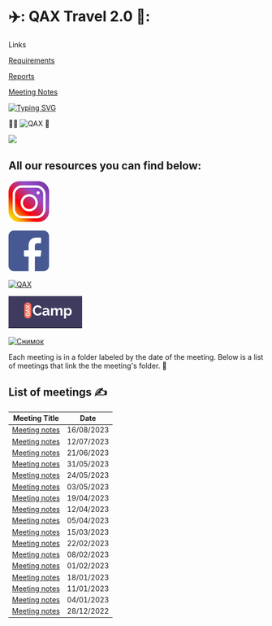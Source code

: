 # ✈️: QAX Travel 2.0 🚅:

Links

[Requirements](https://qax.gitbook.io/qax-travel/)

[Reports](https://github.com/scholokov/long-travel-2/tree/8d7bda4dc0da87f88e6d5efe00ef83fc1d22ec67/Report)

[Meeting Notes](https://github.com/scholokov/long-travel-2/tree/730920448781b29f7b98ba43ee3013c37d16580c/Meeting%20notes)

[![Typing SVG](https://readme-typing-svg.herokuapp.com/?color=%2336BCF7\&lines=QAX+Travel+Job\_offer)](https://git.io/typing-svg)

👨‍🎓 ![QAX](https://user-images.githubusercontent.com/72439798/183895287-16881555-2ad2-4f11-85ee-51354901f216.PNG) 👩‍

![](https://media.giphy.com/media/3oKIPDf1E4qKYRJ6oM/giphy-downsized-large.gif)

## All our resources you can find below:

[![QAX](https://github.com/scholokov/qax-portal-2/blob/main/drive/instagram-png-instagram-png-logo-1455-1024x1024.png)](https://www.instagram.com/qax\_camp/?igshid=YmMyMTA2M2Y%3D)

[![QAX](https://github.com/scholokov/qax-portal-2/blob/main/drive/facebook-icon-logo-C61047A9E7-seeklogo.com.png)](https://www.facebook.com/qax.camp)

[![QAX](https://github.com/scholokov/qax-portal-2/blob/main/drive/2560px-Logo\_of\_YouTube\_\(2015-2017\).svg.png)](https://www.youtube.com/channel/UCXXCVCk7gw0aa8T0a6cx7Ow)

[![QAX](https://github.com/scholokov/qax-portal-2/blob/main/drive/%D0%A1%D0%BD%D0%B8%D0%BC%D0%BE%D0%BA.PNG)](https://portal.qax-camp.com.ua)

[![Снимок](https://user-images.githubusercontent.com/72439798/211194187-64aad7ab-2fa0-4ecd-831a-a3ff88b43155.PNG)](https://test.long-travel.live/)

Each meeting is in a folder labeled by the date of the meeting. Below is a list of meetings that link the the meeting's folder. :book:

## List of meetings ✍️

| Meeting Title                                                  | Date       |
| -------------------------------------------------------------- | ---------- |
| [Meeting notes](Meeting%20notes/Meeting%20notes%2016.08.23.md) | 16/08/2023 |
| [Meeting notes](broken-reference/)                             | 12/07/2023 |
| [Meeting notes](broken-reference/)                             | 21/06/2023 |
| [Meeting notes](broken-reference/)                             | 31/05/2023 |
| [Meeting notes](broken-reference/)                             | 24/05/2023 |
| [Meeting notes](broken-reference/)                             | 03/05/2023 |
| [Meeting notes](broken-reference/)                             | 19/04/2023 |
| [Meeting notes](broken-reference/)                             | 12/04/2023 |
| [Meeting notes](broken-reference/)                             | 05/04/2023 |
| [Meeting notes](broken-reference/)                             | 15/03/2023 |
| [Meeting notes](broken-reference/)                             | 22/02/2023 |
| [Meeting notes](broken-reference/)                             | 08/02/2023 |
| [Meeting notes](Meeting%20notes/01.02.23\_Meeting%20notes.md)  | 01/02/2023 |
| [Meeting notes](broken-reference/)                             | 18/01/2023 |
| [Meeting notes](broken-reference/)                             | 11/01/2023 |
| [Meeting notes](broken-reference/)                             | 04/01/2023 |
| [Meeting notes](broken-reference/)                             | 28/12/2022 |
